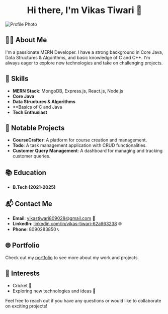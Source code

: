 <div align="center>
  <div align="center">
  <h1 align="center">Hi there, I'm Vikas Tiwari 👋</h1>
</div>

![Profile Photo](https://miro.medium.com/v2/resize:fit:900/1*b29pJKZqp6Jxb3rd9QlJiw.png) <!-- Replace with your actual photo URL -->

## 👨‍💻 About Me
I'm a passionate MERN Developer. I have a strong background in Core Java, Data Structures & Algorithms, and basic knowledge of C and C++. I'm always eager to explore new technologies and take on challenging projects.

## 🚀 Skills
- **MERN Stack**: MongoDB, Express.js, React.js, Node.js
- **Core Java**
- **Data Structures & Algorithms**
- **Basics of C and Java
- **Tech Enthusiast**

## 🌟 Notable Projects
- **CourseCrafter**: A platform for course creation and management.
- **Todo**: A task management application with CRUD functionalities.
- **Customer Query Management**: A dashboard for managing and tracking customer queries. 

## 📚 Education
- **B.Tech (2021-2025)**

## 📬 Contact Me
- **Email**: [vikastiwari809028@gmail.com](mailto:vikastiwari809028@gmail.com) 📧
- **LinkedIn**: [linkedin.com/in/vikas-tiwari-62a963238](https://linkedin.com/in/vikas-tiwari-62a963238) 🌐
- **Phone**: 8090283850 📞

## 🌐 Portfolio
Check out my [portfolio](https://portfolio-zeta-gules-48.vercel.app/) to see more about my work and projects.

## 🎯 Interests
- Cricket 🏏
- Exploring new technologies and ideas 🌟

Feel free to reach out if you have any questions or would like to collaborate on exciting projects!
</div>


